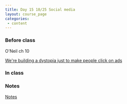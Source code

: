 ```yaml
---
title: Day 15 10/25 Social media
layout: course_page
categories:
 - content
---
```


### Before class

O'Neil ch 10

[We're building a dystopia just to make people click on ads](https://www.ted.com/talks/zeynep_tufekci_we_re_building_a_dystopia_just_to_make_people_click_on_ads)

### In class



### Notes

[Notes](../day15notes)
